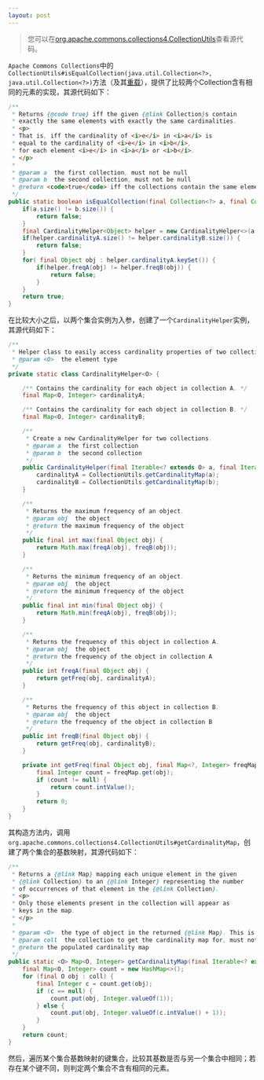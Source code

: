 ```yaml
---
layout: post
---
```


> 您可以在[org.apache.commons.collections4.CollectionUtils](https://github.com/apache/commons-collections/blob/master/src/main/java/org/apache/commons/collections4/CollectionUtils.java)查看源代码。

`Apache Commons Collections`中的`CollectionUtils#isEqualCollection(java.util.Collection<?>, java.util.Collection<?>)`方法（及其[重载](https://github.com/apache/commons-collections/blob/master/src/main/java/org/apache/commons/collections4/CollectionUtils.java#L595)），提供了比较两个Collection含有相同的元素的实现，其源代码如下：

```java
/**
 * Returns {@code true} iff the given {@link Collection}s contain
 * exactly the same elements with exactly the same cardinalities.
 * <p>
 * That is, iff the cardinality of <i>e</i> in <i>a</i> is
 * equal to the cardinality of <i>e</i> in <i>b</i>,
 * for each element <i>e</i> in <i>a</i> or <i>b</i>.
 * </p>
 *
 * @param a  the first collection, must not be null
 * @param b  the second collection, must not be null
 * @return <code>true</code> iff the collections contain the same elements with the same cardinalities.
 */
public static boolean isEqualCollection(final Collection<?> a, final Collection<?> b) {
    if(a.size() != b.size()) {
        return false;
    }
    final CardinalityHelper<Object> helper = new CardinalityHelper<>(a, b);
    if(helper.cardinalityA.size() != helper.cardinalityB.size()) {
        return false;
    }
    for( final Object obj : helper.cardinalityA.keySet()) {
        if(helper.freqA(obj) != helper.freqB(obj)) {
            return false;
        }
    }
    return true;
}
```

在比较大小之后，以两个集合实例为入参，创建了一个`CardinalityHelper`实例，其源代码如下：

```java
/**
 * Helper class to easily access cardinality properties of two collections.
 * @param <O>  the element type
 */
private static class CardinalityHelper<O> {

    /** Contains the cardinality for each object in collection A. */
    final Map<O, Integer> cardinalityA;

    /** Contains the cardinality for each object in collection B. */
    final Map<O, Integer> cardinalityB;

    /**
     * Create a new CardinalityHelper for two collections.
     * @param a  the first collection
     * @param b  the second collection
     */
    public CardinalityHelper(final Iterable<? extends O> a, final Iterable<? extends O> b) {
        cardinalityA = CollectionUtils.getCardinalityMap(a);
        cardinalityB = CollectionUtils.getCardinalityMap(b);
    }

    /**
     * Returns the maximum frequency of an object.
     * @param obj  the object
     * @return the maximum frequency of the object
     */
    public final int max(final Object obj) {
        return Math.max(freqA(obj), freqB(obj));
    }

    /**
     * Returns the minimum frequency of an object.
     * @param obj  the object
     * @return the minimum frequency of the object
     */
    public final int min(final Object obj) {
        return Math.min(freqA(obj), freqB(obj));
    }

    /**
     * Returns the frequency of this object in collection A.
     * @param obj  the object
     * @return the frequency of the object in collection A
     */
    public int freqA(final Object obj) {
        return getFreq(obj, cardinalityA);
    }

    /**
     * Returns the frequency of this object in collection B.
     * @param obj  the object
     * @return the frequency of the object in collection B
     */
    public int freqB(final Object obj) {
        return getFreq(obj, cardinalityB);
    }

    private int getFreq(final Object obj, final Map<?, Integer> freqMap) {
        final Integer count = freqMap.get(obj);
        if (count != null) {
            return count.intValue();
        }
        return 0;
    }
}
```

其构造方法内，调用`org.apache.commons.collections4.CollectionUtils#getCardinalityMap`，创建了两个集合的基数映射，其源代码如下：

```java
/**
 * Returns a {@link Map} mapping each unique element in the given
 * {@link Collection} to an {@link Integer} representing the number
 * of occurrences of that element in the {@link Collection}.
 * <p>
 * Only those elements present in the collection will appear as
 * keys in the map.
 * </p>
 *
 * @param <O>  the type of object in the returned {@link Map}. This is a super type of &lt;I&gt;.
 * @param coll  the collection to get the cardinality map for, must not be null
 * @return the populated cardinality map
 */
public static <O> Map<O, Integer> getCardinalityMap(final Iterable<? extends O> coll) {
    final Map<O, Integer> count = new HashMap<>();
    for (final O obj : coll) {
        final Integer c = count.get(obj);
        if (c == null) {
            count.put(obj, Integer.valueOf(1));
        } else {
            count.put(obj, Integer.valueOf(c.intValue() + 1));
        }
    }
    return count;
}
```

然后，遍历某个集合基数映射的键集合，比较其基数是否与另一个集合中相同；若存在某个键不同，则判定两个集合不含有相同的元素。
